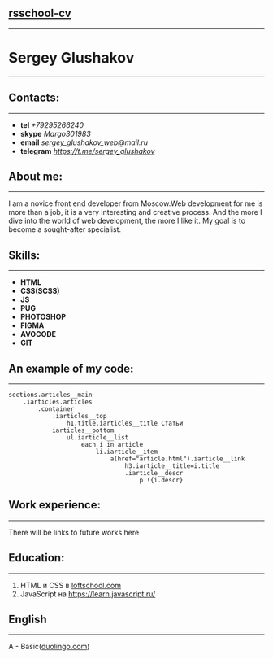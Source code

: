 [rsschool-cv](https://sergey-glushakov.github.io/rsschool-cv/)
-------------------------------------------------------------------
***

Sergey Glushakov
=================
***

Contacts:
----------
***

+ **tel** _+79295266240_
+ **skype** _Margo301983_
+ **email** _sergey_glushakov_web@mail.ru_
+ **telegram** _https://t.me/sergey_glushakov_

About me:
-----------------
***

I am a novice front end developer from Moscow.Web development for me is more than a job, it is a very interesting and creative process. And the more I dive into the world of web development, the more I like it. My goal is to become a sought-after specialist.


Skills:
--------------
***

+ **HTML**
+ **CSS(SCSS)**
+ **JS**
+ **PUG**
+ **PHOTOSHOP**
+ **FIGMA**
+ **AVOCODE**
+ **GIT**


An example of my code:
-------------------------
***

```
sections.articles__main
    .iarticles.articles
        .container
            .iarticles__top
                h1.title.iarticles__title Статьи
            iarticles__bottom
                ul.iarticle__list
                    each i in article
                        li.iarticle__item
                            a(href="article.html").iarticle__link
                                h3.iarticle__title=i.title
                                .iarticle__descr
                                    p !{i.descr}        
```


Work experience:
------------------
***

There will be links to future works here

Education:
-------------
***

1. HTML и CSS в [loftschool.com](https://loftschool.com/)
2. JavaScript на https://learn.javascript.ru/ 

English
--------------
***

A - Basic([duolingo.com](https://www.duolingo.com/learn))